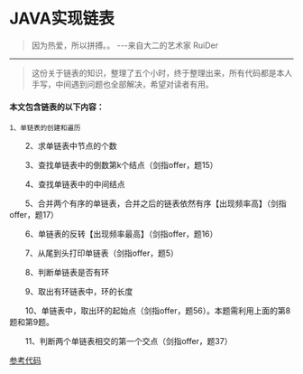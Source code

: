 # JAVA实现链表
> 因为热爱，所以拼搏。。   ---来自大二的艺术家   RuiDer
------------------
> 这份关于链表的知识，整理了五个小时，终于整理出来，所有代码都是本人手写，中间遇到问题也全部解决，希望对读者有用。

#### 本文包含链表的以下内容：
    1、单链表的创建和遍历

　　2、求单链表中节点的个数

　　3、查找单链表中的倒数第k个结点（剑指offer，题15）

　　4、查找单链表中的中间结点

　　5、合并两个有序的单链表，合并之后的链表依然有序【出现频率高】（剑指offer，题17）

　　6、单链表的反转【出现频率最高】（剑指offer，题16）

　　7、从尾到头打印单链表（剑指offer，题5）

　　8、判断单链表是否有环

　　9、取出有环链表中，环的长度

　　10、单链表中，取出环的起始点（剑指offer，题56）。本题需利用上面的第8题和第9题。

　　11、判断两个单链表相交的第一个交点（剑指offer，题37）
  
 [ 参考代码]()
